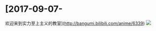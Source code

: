 # [2017-09-07-
欢迎来到实力至上主义的教室](http://bangumi.bilibili.com/anime/6339)
![](https://bilicover2017.github.io/iOS/2017.09-07.jpg)